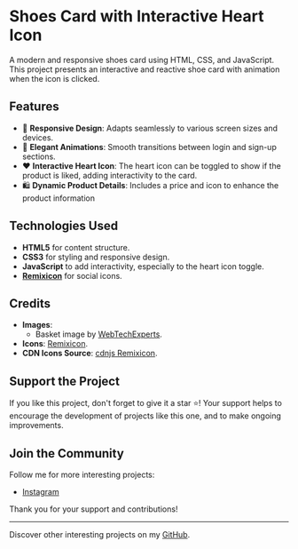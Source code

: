 # Shoes Card with Interactive Heart Icon

A modern and responsive shoes card using HTML, CSS, and JavaScript. This project presents an interactive and reactive shoe card with animation when the icon is clicked.



## Features

- 🌟 **Responsive Design**: Adapts seamlessly to various screen sizes and devices.
- 🎨 **Elegant Animations**: Smooth transitions between login and sign-up sections.
- ❤️ **Interactive Heart Icon**: The heart icon can be toggled to show if the product is liked, adding interactivity to the card.
- 🛍️ **Dynamic Product Details**: Includes a price and icon to enhance the product information

## Technologies Used

- **HTML5** for content structure.
- **CSS3** for styling and responsive design.
- **JavaScript** to add interactivity, especially to the heart icon toggle.
- **[Remixicon](https://remixicon.com/)** for social icons.

## Credits

- **Images**:
  - Basket image by [WebTechExperts](https://pixabay.com/fr/photos/chaussure-baskets-mode-pieds-nike-5408643/).
- **Icons**: [Remixicon](https://remixicon.com/).
- **CDN Icons Source**: [cdnjs Remixicon](https://cdnjs.com/libraries/remixicon).

## Support the Project

If you like this project, don't forget to give it a star ⭐️! Your support helps to encourage the development of projects like this one, and to make ongoing improvements.

## Join the Community

Follow me for more interesting projects:
- [Instagram](https://www.instagram.com/ethan_del_code/)

Thank you for your support and contributions!

---

Discover other interesting projects on my [GitHub](https://github.com/EthanDeL).